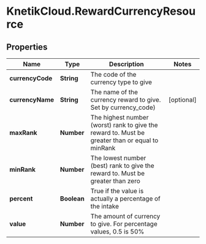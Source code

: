 # KnetikCloud.RewardCurrencyResource

## Properties
Name | Type | Description | Notes
------------ | ------------- | ------------- | -------------
**currencyCode** | **String** | The code of the currency type to give | 
**currencyName** | **String** | The name of the currency reward to give.  Set by currency_code) | [optional] 
**maxRank** | **Number** | The highest number (worst) rank to give the reward to. Must be greater than or equal to minRank | 
**minRank** | **Number** | The lowest number (best) rank to give the reward to. Must be greater than zero | 
**percent** | **Boolean** | True if the value is actually a percentage of the intake | 
**value** | **Number** | The amount of currency to give. For percentage values, 0.5 is 50% | 


